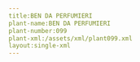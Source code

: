 ```yaml
---
title:BEN DA PERFUMIERI
plant-name:BEN DA PERFUMIERI
plant-number:099
plant-xml:/assets/xml/plant099.xml
layout:single-xml
---
```

